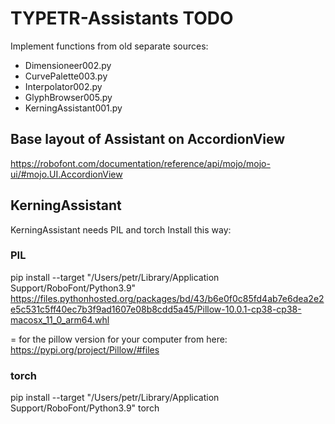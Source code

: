 # TYPETR-Assistants TODO

Implement functions from old separate sources:
* Dimensioneer002.py
* CurvePalette003.py
* Interpolator002.py
* GlyphBrowser005.py
* KerningAssistant001.py

## Base layout of Assistant on AccordionView

https://robofont.com/documentation/reference/api/mojo/mojo-ui/#mojo.UI.AccordionView

## KerningAssistant

KerningAssistant needs PIL and torch
Install this way:

### PIL

pip install --target "/Users/petr/Library/Application Support/RoboFont/Python3.9" https://files.pythonhosted.org/packages/bd/43/b6e0f0c85fd4ab7e6dea2e2e5c531c5ff40ec7b3f9ad1607e08b8cdd5a45/Pillow-10.0.1-cp38-cp38-macosx_11_0_arm64.whl

= for the pillow version for your computer from here:
https://pypi.org/project/Pillow/#files


### torch

pip install --target "/Users/petr/Library/Application Support/RoboFont/Python3.9" torch
